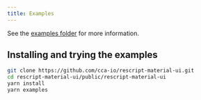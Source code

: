```yaml
---
title: Examples
---
```


See the
[examples folder](https://github.com/cca-io/rescript-material-ui/tree/master/public/rescript-material-ui/examples)
for more information.

## Installing and trying the examples

```bash
git clone https://github.com/cca-io/rescript-material-ui.git
cd rescript-material-ui/public/rescript-material-ui
yarn install
yarn examples
```
